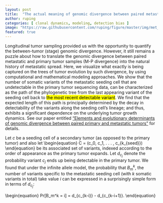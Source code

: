 ```yaml
---
layout: post
title:  "The actual meaning of genomic divergence between paired metastatic and primary tumors measured in NGS"
author: ruping
categories: [ clonal dynamics, modeling, detection bias ]
image: "https://raw.githubusercontent.com/ruping/figure/master/img/met_timing_graphical_abstract.png"
featured: true
---
```


Longitudinal tumor sampling provided us with the opportunity to quantify the between-tumor (stage) genomic divergence. However, it still remains a puzzle about how to translate the genomic divergence between paired metastatic and primary tumor samples (M-P divergence) into the natural history of metastatic spread. Here, we visualize what exactly is being captured on the trees of tumor evolution by such divergence, by using computational and mathematical modeling approaches. We show that the number of somatic variants of the metastatic seeding cell that are undetectable in the primary tumor sequencing data, can be characterized as the path of the phylogenetic tree from the last appearing variant of the seeding cell back to <mark>the most recent detectable variant</mark>. We find that the expected length of this path is principally determined by the decay in detectability of the variants along the seeding cell’s lineage; and thus, exhibits a significant dependence on the underlying tumor growth dynamics. See our paper entitled [“Elements and evolutionary determinants of genomic divergence between paired primary and metastatic tumors”](https://www.biorxiv.org/content/10.1101/2020.08.24.262378v1) for details.

Let $c$ be a seeding cell of a secondary tumor (as opposed to the primary tumor) and also let
\begin{equation}
C = (c_0, c_1, . . . , c_{k_{seed}})
\end{equation}
be its associated set of variants, indexed according to the order of appearance as the primary tumor expands. Let $d_{c_j}$ denote the probability variant $c_j$ ends up being detectable in the primary tumor. We found that under the infinite allele model, the probability that $B_m^k$, the number of variants specific to the metastatic seeding cell (with $k$ somatic variants in total) take value $i$ can be expressed in a surprisingly simple form in terms of $d_{c_j}$:

<span class="spoiler">
\begin{equation}
Pr[B_m^k = i] = d_{c_{k-i}} - d_{c_{k-i+1}}.
\end{equation}
</span>




<!--
As with the last post about the editor, you'll want to be actually editing this post as you read it so that you can see all the Markdown code we're using.


## Special formatting

As well as bold and italics, you can also use some other special formatting in Markdown when the need arises, for example:

+ ~~strike through~~
+ ==highlight==
+ \*escaped characters\*


## Writing code blocks

There are two types of code elements which can be inserted in Markdown, the first is inline, and the other is block. Inline code is formatted by wrapping any word or words in back-ticks, `like this`. Larger snippets of code can be displayed across multiple lines using triple back ticks:

```
.my-link {
    text-decoration: underline;
}
```

#### JS

```js
// alertbar later
$(document).scroll(function () {
    var y = $(this).scrollTop();
    if (y > 280) {
        $('.alertbar').fadeIn();
    } else {
        $('.alertbar').fadeOut();
    }
});
```

#### Python

```python
print("Hello World")
```

#### Ruby

```ruby
require 'redcarpet'
markdown = Redcarpet.new("Hello World!")
puts markdown.to_html
```

#### C

```c
printf("Hello World");
```


![walking]({{ site.baseurl }}/assets/images/8.jpg)

## Reference lists

The quick brown jumped over the lazy.

Another way to insert links in markdown is using reference lists. You might want to use this style of linking to cite reference material in a Wikipedia-style. All of the links are listed at the end of the document, so you can maintain full separation between content and its source or reference.

## Full HTML

Perhaps the best part of Markdown is that you're never limited to just Markdown. You can write HTML directly in the Markdown editor and it will just work as HTML usually does. No limits! Here's a standard YouTube embed code as an example:

<p><iframe style="width:100%;" height="315" src="https://www.youtube.com/embed/Cniqsc9QfDo?rel=0&amp;showinfo=0" frameborder="0" allowfullscreen></iframe></p>

-->